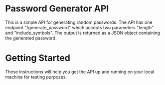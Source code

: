 # Password Generator API

This is a simple API for generating random passwords. The API has one endpoint "/generate_password" which accepts two parameters "length" and "include_symbols". The output is returned as a JSON object containing the generated password.

# Getting Started

These instructions will help you get the API up and running on your local machine for testing purposes.
